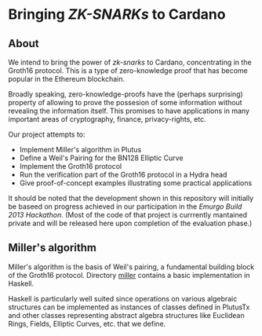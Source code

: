 # Bringing *ZK-SNARKs* to Cardano


## About

We intend to bring the power of *zk-snarks* to Cardano, concentrating in the Groth16 protocol.  This is a type of zero-knowledge proof that has become popular in the Ethereum blockchain.

Broadly speaking, zero-knowledge-proofs have the (perhaps surprising) property of allowing to prove the possesion of some information without revealing the information itself.  This promises to have applications in many important areas of cryptography, finance, privacy-rights, etc.

Our project attempts to:

- Implement Miller's algorithm in Plutus
- Define a Weil's Pairing for the BN128 Elliptic Curve
- Implement the Groth16 protocol
- Run the verification part of the Groth16 protocol in a Hydra head
- Give proof-of-concept examples illustrating some practical applications

It should be noted that the development shown in this repository will initially be baseed on progress achieved in our participation in the *Emurgo Build 2013 Hackathon*.  (Most of the code of that project is currrently mantained private and will be released here upon completion of the evaluation phase.)

## Miller's algorithm

Miller's algorithm is the basis of Weil's pairing, a fundamental building block of the Groth16 protocol.  Directory [miller](./miller) contains a basic implementation in Haskell.

Haskell is particularly well suited since operations on various algebraic structures can be implemented as instances of classes defined in PlutusTx and other classes representing abstract algebra structures like Euclidean Rings, Fields, Elliptic Curves, etc. that we define.
